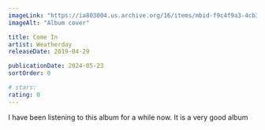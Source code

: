 ```yaml
---
imageLink: "https://ia803004.us.archive.org/16/items/mbid-f9c4f9a3-4cb3-40b4-8ca2-892afe40046c/mbid-f9c4f9a3-4cb3-40b4-8ca2-892afe40046c-23517307084_thumb500.jpg"
imageAlt: "Album cover"

title: Come In
artist: Weatherday
releaseDate: 2019-04-29

publicationDate: 2024-05-23
sortOrder: 0

# stars:
rating: 0
---
```


I have been listening to this album for a while now. It is a very good album
